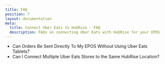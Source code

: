 ```yaml
---
title: FAQ
position: 7
layout: documentation
meta:
  title: Connect Uber Eats to HubRise - FAQ
  description: FAQs on connecting Uber Eats with HubRise for your EPOS to work with other apps as a cohesive whole. Connect apps and synchronise your data.
---
```


- <Link to="/apps/uber-eats/faqs/send-orders-to-epos-without-tablet/">Can Orders Be Sent Directly To My EPOS Without Using Uber Eats Tablets?</Link>
- <Link to="/apps/uber-eats/faqs/connecting-multiple-instances-uber-eats/">Can I Connect Multiple Uber Eats Stores to the Same HubRise Location?</Link>
